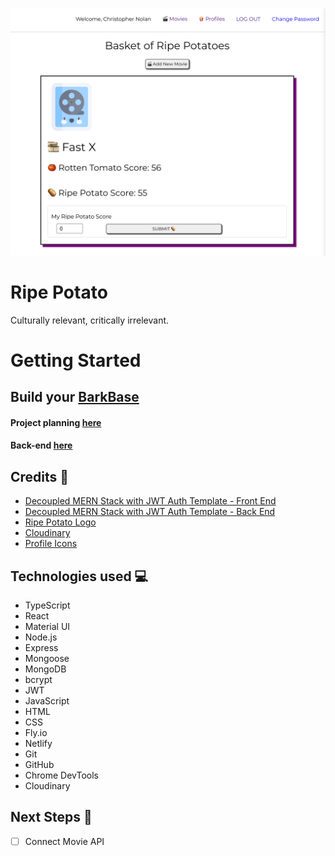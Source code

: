 ![Ripe Potato]( public/rpscreenshot.png "ripepotato-screenshot")

# Ripe Potato
Culturally relevant, critically irrelevant.

# Getting Started

## Build your [BarkBase](https://ripepotato.netlify.app/ "Ripe Potatoe link")

#### Project planning [here](https://trello.com/b/NyTZ3VPn/reelvibes "Trello Board")

#### Back-end [here](https://github.com/jbot010/ripepotato-back-end)


## Credits 🥔
* [Decoupled MERN Stack with JWT Auth Template - Front End](https://github.com/SEI-Remote/decoupled-pern-jwt-auth-template-front-end-ts)
* [Decoupled MERN Stack with JWT Auth Template - Back End](https://github.com/SEI-Remote/decoupled-pern-jwt-auth-template-back-end-cjs)
* [Ripe Potato Logo](https://www.brandcrowd.com/maker/logo/84315490-f703-4bb2-a8c4-dafe0b855354/draft/fc8a462f-0d25-42cc-8b08-0fbfef242b47)
* [Cloudinary](https://cloudinary.com/)
* [Profile Icons](https://www.flaticon.com/free-icon/fries_786943)


## Technologies used 💻
* TypeScript
* React
* Material UI
* Node.js
* Express
* Mongoose
* MongoDB
* bcrypt
* JWT
* JavaScript
* HTML
* CSS
* Fly.io
* Netlify
* Git
* GitHub
* Chrome DevTools
* Cloudinary

## Next Steps 🔮
- [ ] Connect Movie API